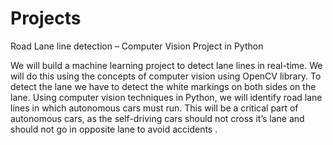 # Projects

Road Lane line detection – Computer Vision Project in Python

We will build a machine learning project to detect lane lines in real-time. We will do this using the concepts of computer vision using OpenCV library. To detect the lane we have to detect the white markings on both sides on the lane. Using computer vision techniques in Python, we will identify road lane lines in which autonomous cars must run. This will be a critical part of autonomous cars, as the self-driving cars should not cross it’s lane and should not go in opposite lane to avoid accidents .
